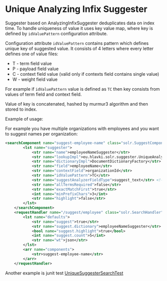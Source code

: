 # Unique Analyzing Infix Suggester

Suggester based on AnalyzingInfixSuggester deduplicates data on index time.
To handle uniqueness of value it uses key value map, where key is defined by `idValuePattern` configuration attribute.

Configuration attribute `idValuePattern` contains pattern which defines unique key of suggested value. It consists of 4 letters
where every letter defines one of value files:
* T - term field value
* P - payload field value
* C - context field value (valid only if contexts field contains single value)
* W - weight field value

For example if `idValuePattern` value is defined as `TC` then key consists from values of term field and context field.

Value of key is concatenated, hashed by murmur3 algorithm and then stored to index.

Example of usage:

For example you have multiple organizations with employees and you want to suggest names per organization:

```xml
<searchComponent name="suggest-employee-name" class="solr.SuggestComponent">
        <lst name="suggester">
            <str name="name">employeeNameSuggester</str>
            <str name="lookupImpl">eu.hlavki.solr.suggester.UniqueAnalyzingInfixLookupFactory</str>
            <str name="dictionaryImpl">DocumentDictionaryFactory</str>
            <str name="field">employeeName</str>
            <str name="contextField">organizationId</str>
            <str name="idValuePattern">TC</str>
            <str name="suggestAnalyzerFieldType">suggest_text</str> <!-- choose own field type -->
            <str name="allTermsRequired">false</str>
            <str name="exactMatchFirst">true</str>
            <int name="minPrefixChars">3</int>
            <str name="highlight">false</str>
        </lst>
    </searchComponent>
    <requestHandler name="/suggest/employee" class="solr.SearchHandler">
        <lst name="defaults">
            <str name="suggest">true</str>
            <str name="suggest.dictionary">employeeNameSuggester</str>
            <bool name="suggest.highlight">true</bool>
            <int name="suggest.count">5</int>
            <str name="wt">json</str>
        </lst>
        <arr name="components">
            <str>suggest-employee-name</str>
        </arr>
    </requestHandler>
```

Another example is junit test [UniqueSuggesterSearchTest](src/test/java/eu/hlavki/solr/suggester/UniqueSuggesterSearchTest.java)
